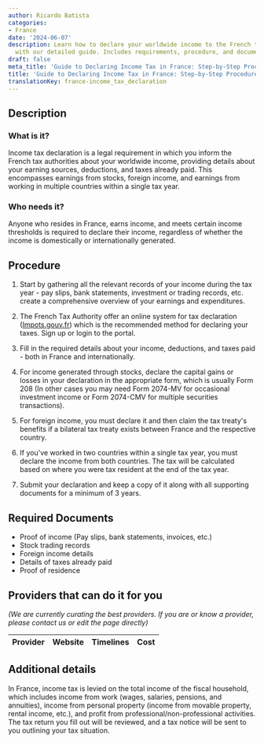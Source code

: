 ```yaml
---
author: Ricardo Batista
categories:
- France
date: '2024-06-07'
description: Learn how to declare your worldwide income to the French tax authorities
  with our detailed guide. Includes requirements, procedure, and documents needed.
draft: false
meta_title: 'Guide to Declaring Income Tax in France: Step-by-Step Procedure'
title: 'Guide to Declaring Income Tax in France: Step-by-Step Procedure'
translationKey: france-income_tax_declaration
---
```


## Description
### What is it?
Income tax declaration is a legal requirement in which you inform the French tax authorities about your worldwide income, providing details about your earning sources, deductions, and taxes already paid. This encompasses earnings from stocks, foreign income, and earnings from working in multiple countries within a single tax year.
### Who needs it?
Anyone who resides in France, earns income, and meets certain income thresholds is required to declare their income, regardless of whether the income is domestically or internationally generated.

## Procedure
1. Start by gathering all the relevant records of your income during the tax year - pay slips, bank statements, investment or trading records, etc. create a comprehensive overview of your earnings and expenditures.
   
2. The French Tax Authority offer an online system for tax declaration ([Impots.gouv.fr](https://www.impots.gouv.fr/portail/)) which is the recommended method for declaring your taxes. Sign up or login to the portal.

3. Fill in the required details about your income, deductions, and taxes paid - both in France and internationally.
   
4. For income generated through stocks, declare the capital gains or losses in your declaration in the appropriate form, which is usually Form 208 (In other cases you may need Form 2074-MV for occasional investment income or Form 2074-CMV for multiple securities transactions).

5. For foreign income, you must declare it and then claim the tax treaty's benefits if a bilateral tax treaty exists between France and the respective country.

6. If you've worked in two countries within a single tax year, you must declare the income from both countries. The tax will be calculated based on where you were tax resident at the end of the tax year.

7. Submit your declaration and keep a copy of it along with all supporting documents for a minimum of 3 years.

## Required Documents
- Proof of income (Pay slips, bank statements, invoices, etc.)
- Stock trading records
- Foreign income details
- Details of taxes already paid
- Proof of residence

## Providers that can do it for you

_(We are currently curating the best providers. If you are or know a provider, please contact us or edit the page directly)_

| Provider        |     Website     |     Timelines    |       Cost      |
| --------------- | --------------- |  :-------------: | :-------------: |

## Additional details
In France, income tax is levied on the total income of the fiscal household, which includes income from work (wages, salaries, pensions, and annuities), income from personal property (income from movable property, rental income, etc.), and profit from professional/non-professional activities. The tax return you fill out will be reviewed, and a tax notice will be sent to you outlining your tax situation.